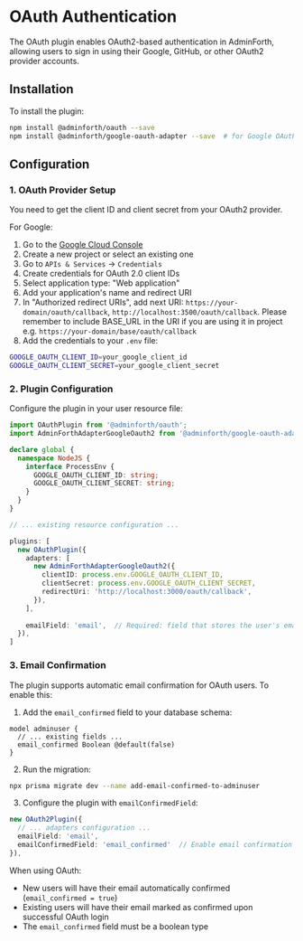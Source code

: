 # OAuth Authentication

The OAuth plugin enables OAuth2-based authentication in AdminForth, allowing users to sign in using their Google, GitHub, or other OAuth2 provider accounts.

## Installation

To install the plugin:

```bash
npm install @adminforth/oauth --save
npm install @adminforth/google-oauth-adapter --save  # for Google OAuth
```

## Configuration

### 1. OAuth Provider Setup

You need to get the client ID and client secret from your OAuth2 provider.

For Google:
1. Go to the [Google Cloud Console](https://console.cloud.google.com)
2. Create a new project or select an existing one
3. Go to `APIs & Services` → `Credentials`
4. Create credentials for OAuth 2.0 client IDs
5. Select application type: "Web application"
6. Add your application's name and redirect URI
7. In "Authorized redirect URIs", add next URI: `https://your-domain/oauth/callback`, `http://localhost:3500/oauth/callback`. Please remember to include BASE_URL in the URI if you are using it in project e.g. `https://your-domain/base/oauth/callback` 
8. Add the credentials to your `.env` file:

```bash
GOOGLE_OAUTH_CLIENT_ID=your_google_client_id
GOOGLE_OAUTH_CLIENT_SECRET=your_google_client_secret
```

### 2. Plugin Configuration

Configure the plugin in your user resource file:

```typescript title="./resources/adminuser.ts"
import OAuthPlugin from '@adminforth/oauth';
import AdminForthAdapterGoogleOauth2 from '@adminforth/google-oauth-adapter';

declare global {
  namespace NodeJS {
    interface ProcessEnv {
      GOOGLE_OAUTH_CLIENT_ID: string;
      GOOGLE_OAUTH_CLIENT_SECRET: string;
    }
  }
}

// ... existing resource configuration ...

plugins: [
  new OAuthPlugin({
    adapters: [
      new AdminForthAdapterGoogleOauth2({
        clientID: process.env.GOOGLE_OAUTH_CLIENT_ID,
        clientSecret: process.env.GOOGLE_OAUTH_CLIENT_SECRET,
        redirectUri: 'http://localhost:3000/oauth/callback',
      }),
    ],
    
    emailField: 'email',  // Required: field that stores the user's email
  }),
]
```

### 3. Email Confirmation

The plugin supports automatic email confirmation for OAuth users. To enable this:

1. Add the `email_confirmed` field to your database schema:

```prisma title='./schema.prisma'
model adminuser {
  // ... existing fields ...
  email_confirmed Boolean @default(false)
}
```

2. Run the migration:

```bash
npx prisma migrate dev --name add-email-confirmed-to-adminuser
```

3. Configure the plugin with `emailConfirmedField`:

```typescript title="./resources/adminuser.ts"
new OAuth2Plugin({
  // ... adapters configuration ...
  emailField: 'email',
  emailConfirmedField: 'email_confirmed'  // Enable email confirmation tracking
}),
```

When using OAuth:
- New users will have their email automatically confirmed (`email_confirmed = true`)
- Existing users will have their email marked as confirmed upon successful OAuth login
- The `email_confirmed` field must be a boolean type
